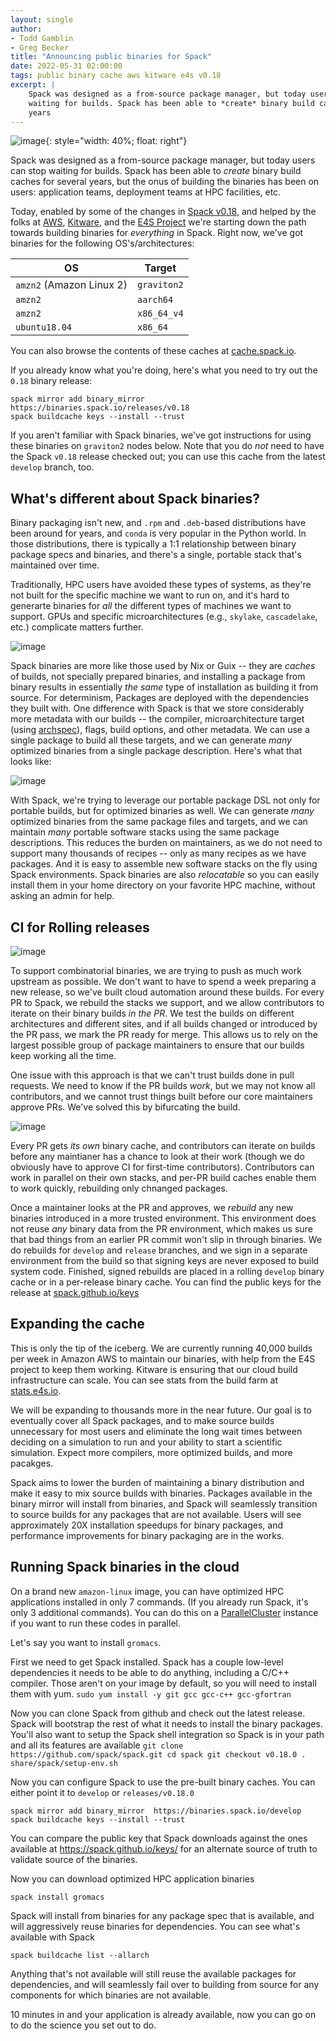 ```yaml
---
layout: single
author:
- Todd Gamblin
- Greg Becker
title: "Announcing public binaries for Spack"
date: 2022-05-31 02:00:00
tags: public binary cache aws kitware e4s v0.18
excerpt: |
    Spack was designed as a from-source package manager, but today users can stop
    waiting for builds. Spack has been able to *create* binary build caches for several
    years
---
```


![image](/assets/images/binary-sticker.png){: style="width: 40%; float: right"}

Spack was designed as a from-source package manager, but today users can stop waiting
for builds. Spack has been able to *create* binary build caches for several years, but
the onus of building the binaries has been on users: application teams, deployment teams
at HPC facilities, etc.

Today, enabled by some of the changes in
[Spack v0.18](https://github.com/spack/spack/releases/tag/v0.18.0), and helped by the
folks at [AWS](https://aws.amazon.com), [Kitware](https://aws.amazon.com), and the
[E4S Project](https://e4s.io) we're starting down the path towards building binaries for
*everything* in Spack.  Right now, we've got binaries for the following OS's/architectures:

| OS                       | Target      |
|--------------------------|-------------|
| `amzn2` (Amazon Linux 2) | `graviton2` |
| `amzn2`                  | `aarch64`   |
| `amzn2`                  | `x86_64_v4` |
| `ubuntu18.04`            | `x86_64`    |

You can also browse the contents of these caches at
[cache.spack.io](https://cache.spack.io).

If you already know what you're doing, here's what you need to try out the `0.18` binary
release:

```
spack mirror add binary_mirror  https://binaries.spack.io/releases/v0.18
spack buildcache keys --install --trust
```

If you aren't familiar with Spack binaries, we've got instructions for using these
binaries on `graviton2` nodes below. Note that you do *not* need to have the Spack
`v0.18` release checked out; you can use this cache from the latest `develop` branch,
too.


## What's different about Spack binaries?

Binary packaging isn't new, and `.rpm` and `.deb`-based distributions have been around
for years, and `conda` is very popular in the Python world. In those distributions,
there is typically a 1:1 relationship between binary package specs and binaries, and
there's a single, portable stack that's maintained over time.

Traditionally, HPC users have avoided these types of systems, as they're not built for
the specific machine we want to run on, and it's hard to generarte binaries for *all*
the different types of machines we want to support. GPUs and specific microarchitectures
(e.g., `skylake`, `cascadelake`, etc.) complicate matters further.

![image](/assets/images/traditional-binary-pipeline.png)

Spack binaries are more like those used by Nix or Guix -- they are *caches* of builds,
not specially prepared binaries, and installing a package from binary results in
essentially *the same* type of installation as building it from source. For determinism,
Packages are deployed with the dependencies they built with. One difference with Spack
is that we store considerably more metadata with our builds -- the compiler,
microarchitecture target (using [archspec](https://github.com/archspec/archspec)),
flags, build options, and other metadata. We can use a single package to build all these
targets, and we can generate *many* optimized binaries from a single package
description. Here's what that looks like:

![image](/assets/images/spack-binary-pipeline.png)

With Spack, we're trying to leverage our portable package DSL not only for portable
builds, but for optimized binaries as well. We can generate *many* optimized binaries
from the same package files and targets, and we can maintain *many* portable software
stacks using the same package descriptions. This reduces the burden on maintainers, as
we do not need to support many thousands of recipes -- only as many recipes as we have
packages. And it is easy to assemble new software stacks on the fly using Spack
environments. Spack binaries are also *relocatable* so you can easily install them in
your home directory on your favorite HPC machine, without asking an admin for help.


## CI for Rolling releases

![image](/assets/images/gitlab-ci.png)

To support combinatorial binaries, we are trying to push as much work upstream as
possible. We don't want to have to spend a week preparing a new release, so we've built
cloud automation around these builds. For every PR to Spack, we rebuild the stacks we
support, and we allow contributors to iterate on their binary builds *in the PR*. We
test the builds on different architectures and different sites, and if all builds
changed or introduced by the PR pass, we mark the PR ready for merge. This allows us to
rely on the largest possible group of package maintainers to ensure that our builds keep
working all the time.

One issue with this approach is that we can't trust builds done in pull requests. We
need to know if the PR builds *work*, but we may not know all contributors, and we
cannot trust things built before our core maintainers approve PRs. We've solved this by
bifurcating the build.

![image](/assets/images/pr-buckets.png)

Every PR gets *its own* binary cache, and contributors can iterate on builds before any
maintianer has a chance to look at their work (though we do obviously have to approve CI
for first-time contributors). Contributors can work in parallel on their own stacks, and
per-PR build caches enable them to work quickly, rebuilding only chnanged packages.

Once a maintainer looks at the PR and approves, we *rebuild* any new binaries introduced
in a more trusted environment. This environment does not reuse *any* binary data from
the PR environment, which makes us sure that bad things from an earlier PR commit won't
slip in through binaries. We do rebuilds for `develop` and `release` branches, and we
sign in a separate environment from the build so that signing keys are never exposed to
build system code. Finished, signed rebuilds are placed in a rolling `develop` binary
cache or in a per-release binary cache. You can find the public keys for the release at
[spack.github.io/keys](https://spack.github.io/keys)

## Expanding the cache

This is only the tip of the iceberg. We are currently running 40,000 builds per week in
Amazon AWS to maintain our binaries, with help from the E4S project to keep them
working. Kitware is ensuring that our cloud build infrastructure can scale. You can see
stats from the build farm at [stats.e4s.io](https://stats.e4s.io).

We will be expanding to thousands more in the near future. Our goal is to eventually
cover all Spack packages, and to make source builds unnecessary for most users and
eliminate the long wait times between deciding on a simulation to run and your ability
to start a scientific simulation. Expect more compilers, more optimized builds, and more
pacakges.

Spack aims to lower the burden of maintaining a binary distribution and make it easy to
mix source builds with binaries. Packages available in the binary mirror will install
from binaries, and Spack will seamlessly transition to source builds for any packages
that are not available. Users will see approximately 20X installation speedups for
binary packages, and performance improvements for binary packaging are in the works.

## Running Spack binaries in the cloud

On a brand new `amazon-linux` image, you can have optimized HPC applications installed
in only 7 commands. (If you already run Spack, it's only 3 additional commands). You can
do this on a [ParallelCluster](https://aws.amazon.com/hpc/parallelcluster/) instance if
you want to run these codes in parallel.

Let's say you want to install `gromacs`.

First we need to get Spack installed. Spack has a couple low-level dependencies it needs
to be able to do anything, including a C/C++ compiler. Those aren't on your image by
default, so you will need to install them with yum. ``` sudo yum install -y git gcc
gcc-c++ gcc-gfortran ```

Now you can clone Spack from github and check out the latest release. Spack will
bootstrap the rest of what it needs to install the binary packages. You'll also want to
setup the Spack shell integration so Spack is in your path and all its features are
available ``` git clone https://github.com/spack/spack.git cd spack git checkout v0.18.0
. share/spack/setup-env.sh ```

Now you can configure Spack to use the pre-built binary caches. You can either point it
to `develop` or `releases/v0.18.0`

```
spack mirror add binary_mirror  https://binaries.spack.io/develop
spack buildcache keys --install --trust
```

You can compare the public key that Spack downloads against the ones available at
https://spack.github.io/keys/ for an alternate source of truth to validate source of the
binaries.

Now you can download optimized HPC application binaries

```
spack install gromacs
```

Spack will install from binaries for any package spec that is available, and will
aggressively reuse binaries for dependencies. You can see what's available with Spack


```
spack buildcache list --allarch
```

Anything that's not available will still reuse the available packages for dependencies,
and will seamlessly fail over to building from source for any components for which
binaries are not available.

10 minutes in and your application is already available, now you can go on to do the
science you set out to do.
